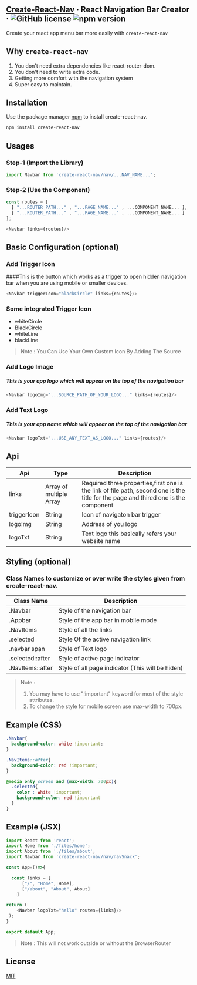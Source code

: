 ## [Create-React-Nav]((create-react-nav)) &middot; React Navigation Bar Creator &middot; ![GitHub license](https://img.shields.io/badge/license-MIT-blue.svg) ![npm version](https://img.shields.io/npm/v/create-react-nav)

Create your react app menu bar more easily with ```create-react-nav```

## Why ```create-react-nav``` 
1. You don't need extra dependencies like react-router-dom.
2. You don't need to write extra code.
3. Getting more comfort with the navigation system
4. Super easy to maintain.

## Installation

Use the package manager [npm](https://www.npmjs.com/) to install create-react-nav.

```bash
npm install create-react-nav
```

## Usages

### Step-1 (Import the Library)

```javascript
import Navbar from 'create-react-nav/nav/...NAV_NAME...';
```
### Step-2 (Use the Component)

```javascript
const routes = [
  [ "...ROUTER_PATH..." , "...PAGE_NAME..." , ...COMPONENT_NAME... ],
  [ "...ROUTER_PATH..." , "...PAGE_NAME..." , ...COMPONENT_NAME... ]
];

<Navbar links={routes}/>
```
## Basic Configuration (optional)

### Add Trigger Icon
####This is the button which works as a trigger to open hidden navigation bar when you are using mobile or smaller devices.

```javascript
<Navbar triggerIcon="blackCircle" links={routes}/>
```
### Some integrated Trigger Icon

 * whiteCircle
 * BlackCircle
 * whiteLine
 * blackLine

>Note : You Can Use Your Own Custom Icon By Adding The Source

### Add Logo Image
##### This is your app logo which will appear on the top of the navigation bar

```javascript
<Navbar logoImg="...SOURCE_PATH_OF_YOUR_LOGO..." links={routes}/>
```
### Add Text Logo
##### This is your app name which will appear on the top of the navigation bar

```javascript
<Navbar logoTxt="...USE_ANY_TEXT_AS_LOGO..." links={routes}/>
```
## Api

| Api | Type | Description |
|-------|-----------| ---------------------|
| links | Array of multiple Array | Required three properties,first one is the link of file path, second one is the title for the page and thired one is the component |
| triggerIcon | String | Icon of navigaton bar trigger |
| logoImg | String | Address of you logo |
| logoTxt | String | Text logo this basically refers your website name |


## Styling (optional)
### Class Names to customize or over write the styles given from create-react-nav.

| Class Name | Description |
|-------|-----------|
| .Navbar | Style of the navigation bar |
| .Appbar | Style of the app bar in mobile mode |
| .NavItems | Style of all the  links |
| .selected | Style Of the active navigation link |
| .navbar span | Style of Text logo |
| .selected::after | Style of active page indicator |
| .NavItems::after | Style of all page indicator (This will be hiden) |

>Note : 
>1. You may have to use "!important" keyword for most of the style attributes.
>2. To change the style for mobile screen use max-width to 700px.



## Example (CSS)

```css
.Navbar{
  background-color: white !important;
}

.NavItems::after{
  background-color: red !important;
}

@media only screen and (max-width: 700px){
  .selected{
    color : white !important;
    background-color: red !important
  }
}
```


## Example (JSX)

```javascript
import React from 'react';
import Home from './files/home';
import About from './files/about';
import Navbar from 'create-react-nav/nav/navSnack';

const App=()=>{

  const links = [
      ["/", "Home", Home],
      ["/about", "About", About]
    ]

return (
    <Navbar logoTxt="hello" routes={links}/>
 );
}

export default App;

```
>Note : This will not work outside or without the BrowserRouter

## License
[MIT](https://choosealicense.com/licenses/mit/)